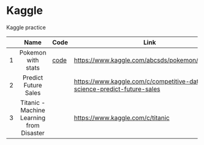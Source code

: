 # Kaggle
Kaggle practice


|   |    Name    | Code  |                     Link                    |
|---|:----------:|------|-------------------------------------------|
| 1 | Pokemon with stats | [code](Pokemon%20with%20stats/)     | https://www.kaggle.com/abcsds/pokemon/version/2|
| 2 | Predict Future Sales  |   |  https://www.kaggle.com/c/competitive-data-science-predict-future-sales |
| 3 | Titanic - Machine Learning from Disaster|               | https://www.kaggle.com/c/titanic   |
